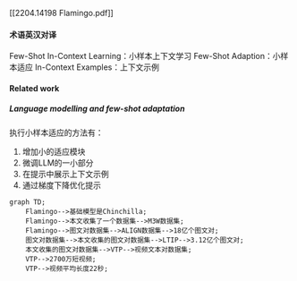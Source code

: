 [[2204.14198 Flamingo.pdf]]
#### 术语英汉对译
Few-Shot In-Context Learning：小样本上下文学习
Few-Shot Adaption：小样本适应
In-Context Examples：上下文示例
#### Related work
##### Language modelling and few-shot adaptation
执行小样本适应的方法有：
1. 增加小的适应模块
2. 微调LLM的一小部分
3. 在提示中展示上下文示例
4. 通过梯度下降优化提示

```mermaid
graph TD;
	Flamingo-->基础模型是Chinchilla;
	Flamingo-->本文收集了一个数据集-->M3W数据集;
	Flamingo-->图文对数据集-->ALIGN数据集-->18亿个图文对;
	图文对数据集-->本文收集的图文对数据集-->LTIP-->3.12亿个图文对;
	本文收集的图文对数据集-->VTP-->视频文本对数据集;
	VTP-->2700万短视频;
	VTP-->视频平均长度22秒;
```